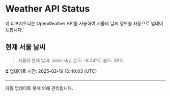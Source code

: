 
# Weather API Status

이 리포지토리는 OpenWeather API를 사용하여 서울의 날씨 정보를 자동으로 업데이트합니다.

## 현재 서울 날씨
> 서울의 현재 날씨: clear sky, 온도: -6.24°C, 습도: 58%

⏳ 업데이트 시간: 2025-02-19 16:40:03 (UTC)

---
자동 업데이트 봇에 의해 관리됩니다.

